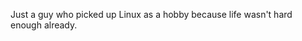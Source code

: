 Just a guy who picked up Linux as a hobby because life wasn't hard enough already.

<!---
cbulman/cbulman is a ✨ special ✨ repository because its `README.md` (this file) appears on your GitHub profile.
You can click the Preview link to take a look at your changes.
--->
